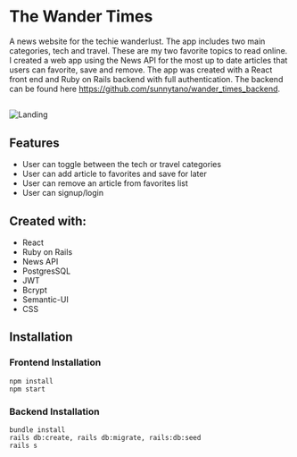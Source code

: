 # The Wander Times

A news website for the techie wanderlust. The app includes two main categories, tech and travel. These are my
two favorite topics to read online. I created a web app using the News API for the most up to date articles that users can favorite, save and remove. The app was created with a React front end and Ruby on Rails backend with full authentication. The backend can be found here https://github.com/sunnytano/wander_times_backend.

## 
![Landing](https://media.giphy.com/media/QvMUP0JsvTWUG1tX1U/giphy.gif)

## Features

* User can toggle between the tech or travel categories
* User can add article to favorites and save for later
* User can remove an article from favorites list
* User can signup/login 

## Created with: 

* React
* Ruby on Rails 
* News API
* PostgresSQL
* JWT
* Bcrypt
* Semantic-UI
* CSS

## Installation

### Frontend Installation
```
npm install
npm start
```
### Backend Installation
```
bundle install
rails db:create, rails db:migrate, rails:db:seed
rails s
```



